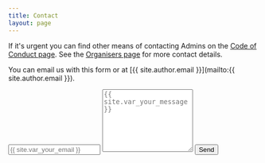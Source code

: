 ```yaml
---
title: Contact
layout: page
---
```


If it's urgent you can find other means of contacting Admins on the [Code of Conduct page](/code-of-conduct#contacting-admins). See the [Organisers page](/organisers) for more contact details.

You can email us with this form or at [{{ site.author.email }}](mailto:{{ site.author.email }}).

<form action="//formspree.io/{{ site.author.email }}"
      method="POST">
    <input type="email" name="_replyto" placeholder="{{ site.var_your_email }}">
    <input type="hidden" name="_next" value="{{ site.baseurl }}/thanks" />
    <input type="hidden" name="_subject" value="New submission from {{ site.url }}{{ site.baseurl }}" />
    <input type="text" name="_gotcha" style="display:none" />
    <textarea type="text" name="content" rows="8" placeholder="{{ site.var_your_message }}"></textarea>
    <input type="submit" value="Send">
</form>

